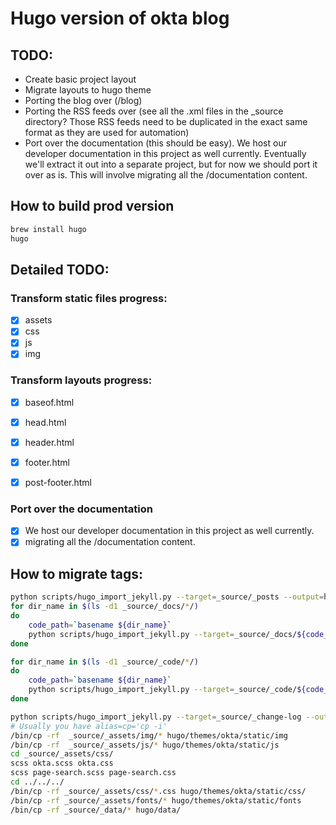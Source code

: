# Hugo version of okta blog
## TODO:

- Create basic project layout
- Migrate layouts to hugo theme
- Porting the blog over (/blog)
- Porting the RSS feeds over (see all the .xml files in the _source directory?
Those RSS feeds need to be duplicated in the exact same format as they are
used for automation)
- Port over the documentation (this should be easy). We host our developer
documentation in this project as well currently. Eventually we'll extract it
out into a separate project, but for now we should port it over as is.
This will involve migrating all the /documentation content.

## How to build prod version
```bash
brew install hugo
hugo
```

## Detailed TODO:
### Transform static files progress:
- [x] assets
- [x] css
- [x] js
- [x] img

### Transform layouts progress:
- [x] baseof.html
- [x] head.html
- [x] header.html
- [x] footer.html
- [x] post-footer.html


### Port over the documentation 
- [x] We host our developer documentation in this project as well currently. 
- [x] migrating all the /documentation content.

## How to migrate tags:
```bash
python scripts/hugo_import_jekyll.py --target=_source/_posts --output=hugo/content/blog
for dir_name in $(ls -d1 _source/_docs/*/)
do
    code_path=`basename ${dir_name}`
    python scripts/hugo_import_jekyll.py --target=_source/_docs/${code_path} --output=hugo/content/docs/${code_path}
done

for dir_name in $(ls -d1 _source/_code/*/)
do
    code_path=`basename ${dir_name}`
    python scripts/hugo_import_jekyll.py --target=_source/_code/${code_path} --output=hugo/content/code/${code_path}
done

python scripts/hugo_import_jekyll.py --target=_source/_change-log --output=hugo/content/docs/change-log
# Usually you have alias=cp='cp -i'
/bin/cp -rf  _source/_assets/img/* hugo/themes/okta/static/img
/bin/cp -rf  _source/_assets/js/* hugo/themes/okta/static/js
cd _source/_assets/css/
scss okta.scss okta.css
scss page-search.scss page-search.css
cd ../../../
/bin/cp -rf _source/_assets/css/*.css hugo/themes/okta/static/css/
/bin/cp -rf _source/_assets/fonts/* hugo/themes/okta/static/fonts
/bin/cp -rf _source/_data/* hugo/data/
```
